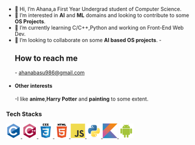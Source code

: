 - 👋 Hi, I’m Ahana,a First Year Undergrad student of Computer Science.
- 👀 I’m interested in <b>AI</b> and <b>ML</b> domains and looking to contribute to some <b>OS Projects</b>.
- 🌱 I’m currently learning C/C++,Python and working on Front-End Web Dev.
- 💞️ I’m looking to collaborate on some <b>AI based OS projects</b>.
-<h2>How to reach me</h2> - ahanabasu986@gmail.com 
- <h4>Other interests</h4>-I like <b>anime</b>,<b>Harry Potter</b> and <b>painting</b> to some extent.
<!---
Ahana19/Ahana19 is a ✨ special ✨ repository because its `README.md` (this file) appears on your GitHub profile.
You can click the Preview link to take a look at your changes.
--->
<h3 align="left">Tech Stacks</h3>
<a href="https://www.w3schools.com/c/" target="_blank" rel="nonreferrer"><img src="https://raw.githubusercontent.com/devicons/devicon/master/icons/c/c-original.svg" alt="c" width="40" height="40"/> </a>
<a href="https://www.w3schools.com/cpp/" target="_blank" rel="noreferrer"> <img src="https://raw.githubusercontent.com/devicons/devicon/master/icons/cplusplus/cplusplus-original.svg" alt="cplusplus" width="40" height="40"/> </a>
<a href="https://www.w3schools.com/css/" target="_blank" rel="noreferrer"> <img src="https://raw.githubusercontent.com/devicons/devicon/master/icons/css3/css3-original-wordmark.svg" alt="css3" width="40" height="40"/> </a>
<a href="https://www.w3.org/html/" target="_blank" rel="noreferrer"> <img src="https://raw.githubusercontent.com/devicons/devicon/master/icons/html5/html5-original-wordmark.svg" alt="html5" width="40" height="40"/> </a> 
<a href="https://developer.mozilla.org/en-US/docs/Web/JavaScript" target="_blank" rel="noreferrer"> <img src="https://raw.githubusercontent.com/devicons/devicon/master/icons/javascript/javascript-original.svg" alt="javascript" width="40" height="40"/> </a>
<a href="https://www.w3schools.com/python/" target="_blank" rel="nonreferrer"><img src="https://raw.githubusercontent.com/devicons/devicon/master/icons/python/python-original.svg" alt="python" width="40" height="40"/> </a>
<a href="https://www.w3schools.com/kotlin/" target="_blank" rel="nonreferrer"><img src="https://raw.githubusercontent.com/devicons/devicon/master/icons/kotlin/kotlin-original.svg" alt="kotlin" width="40" height="40"/> </a>
<a href="https://developer.android.com/courses/android-basics-kotlin/course" target="_blank" rel="nonreferrer"><img src="https://raw.githubusercontent.com/devicons/devicon/master/icons/android/android-original.svg" alt="android" width="40" height="40"/> </a>

